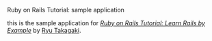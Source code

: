Ruby on Rails Tutorial: sample application

this is the sample application for [*Ruby on Rails Tutorial: Learn Rails by Example*](http://railstutorial.org/) by [Ryu Takagaki](http://ryutakagaki.com/).
